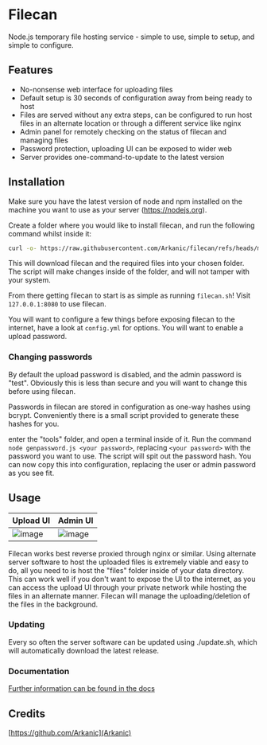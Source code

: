 # Filecan
Node.js temporary file hosting service - simple to use, simple to setup, and simple to configure.

## Features
- No-nonsense web interface for uploading files
- Default setup is 30 seconds of configuration away from being ready to host
- Files are served without any extra steps, can be configured to run host files in an alternate location or through a different service like nginx
- Admin panel for remotely checking on the status of filecan and managing files
- Password protection, uploading UI can be exposed to wider web
- Server provides one-command-to-update to the latest version


## Installation
Make sure you have the latest version of node and npm installed on the machine you want to use as your server (https://nodejs.org).

Create a folder where you would like to install filecan, and run the following command whilst inside it:

```sh
curl -o- https://raw.githubusercontent.com/Arkanic/filecan/refs/heads/main/tools/filecan.sh | bash
```

This will download filecan and the required files into your chosen folder. The script will make changes inside of the folder, and will not tamper with your system.

From there getting filecan to start is as simple as running `filecan.sh`! Visit `127.0.0.1:8080` to use filecan.

You will want to configure a few things before exposing filecan to the internet, have a look at `config.yml` for options. You will want to enable a upload password.

### Changing passwords
By default the upload password is disabled, and the admin password is "test". Obviously this is less than secure and you will want to change this before using filecan.

Passwords in filecan are stored in configuration as one-way hashes using bcrypt. Conveniently there is a small script provided to generate these hashes for you.

enter the "tools" folder, and open a terminal inside of it. Run the command `node genpassword.js <your password>`, replacing `<your password>` with the password you want to use. The script will spit out the password hash. You can now copy this into configuration, replacing the user or admin password as you see fit.

## Usage
Upload UI | Admin UI
--- | ---
 ![image](https://github.com/user-attachments/assets/03b845af-23a7-4d6d-b283-81cb65e93ec3) | ![image](https://github.com/user-attachments/assets/d045eb72-83fc-4cf6-b174-1f1a67b86c46)

Filecan works best reverse proxied through nginx or similar. Using alternate server software to host the uploaded files is extremely viable and easy to do, all you need to is host the "files" folder inside of your data directory. This can work well if you don't want to expose the UI to the internet, as you can access the upload UI through your private network while hosting the files in an alternate manner. Filecan will manage the uploading/deletion of the files in the background.

### Updating
Every so often the server software can be updated using ./update.sh, which will automatically download the latest release.

### Documentation
[Further information can be found in the docs](./doc/README.md)

## Credits
[https://github.com/Arkanic](Arkanic)
